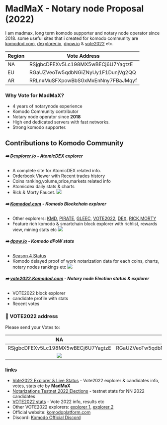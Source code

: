 # MadMaX - Notary node Proposal (2022)

I am madmax, long term komodo supporter and notary node operator since 2018. some useful sites that i created for komodo community are [komodod.com](https://komodod.com), [dexplorer.io](https://dexplorer.io), [dpow.io](https://dpow.io) & [vote2022](https://vote2022.komodod.com) etc. 

| Region | Vote Address |
| ------ | ------ |
| NA | RSjgbcDFEXv5Lc198MX5wBECj6U7YagtzE |
| EU | RGaUZVeoTw5qdbNGiZNyUy1F1DunjVg2QQ |
| AR | RRLnxMuSFXpowBbSGxMxEnNny7FBaJMqyf |

### Why Vote for MadMaX? ###
- 4 years of notarynode experience
- Komodo Community contributor
- Notary node operator since **2018**
- High end dedicated servers with fast networks.
- Strong komodo supporter.

## Contributions to Komodo Community ###
##### :arrow_right: [Dexplorer.io](https://dexplorer.io) - AtomicDEX explorer
- A complete site for AtomicDEX related info.
- Orderbook Viewer with Recent trades history
- Coins ranking,volume,price,markets related info
- Atomicdex daily stats & charts
- Rick & Morty Faucet.
![](https://komodod.com/static/img/notary/dexplorer_notary.jpg)

##### :arrow_right: [Komodod.com](https://komodod.com) - Komodo Blockchain explorer
- Other explorers: [KMD](https://komodod.com), [PIRATE](https://pirate.komodod.com), [GLEEC](https://gleec.komodod.com), [VOTE2022](https://vote2021.komodod.com), [DEX](https://dex.komodod.com), [RICK](https://rick.komodod.com),[MORTY](https://morty.komodod.com)
- Feature rich komodo & smartchain block explorer with richlist, rewards view, mining stats etc
![](https://komodod.com/static/img/notary/komodod-notary.jpg)

##### :arrow_right: [dpow.io](https://dpow.io) - Komodo dPoW stats
- [Season 4 Status](https://dpow.io/)
- Komodo delayed proof of work notarization data for each coins, charts, notary nodes rankings etc
![](https://komodod.com/static/img/notary/dpow_notary.jpg)

##### :arrow_right: [vote2022.Komodod.com](https://vote2022.Komodod.com) - Notary node Election status & explorer

- VOTE2022 block explorer
- candidate profile with stats
- Recent votes

### :dart: VOTE2022 address ###
Please send your Votes to: 

| NA | EU | AR |
| :---: | :---: | :---: |
| RSjgbcDFEXv5Lc198MX5wBECj6U7YagtzE | RGaUZVeoTw5qdbNGiZNyUy1F1DunjVg2QQ | RRLnxMuSFXpowBbSGxMxEnNny7FBaJMqyf |
![](https://komodod.com/static/img/notary/qr-na.png) |![](https://komodod.com/static/img/notary/qr-eu.png) |![](https://komodod.com/static/img/notary/qr-ar.png) |


### links
- [Vote2022 Explorer & Live Status](https://vote2022.komodod.com) - Vote2022 explorer & candidates info, votes, stats etc by **MadMaX**
- [Notarizations Testnet 2022 Elections](https://dexstats.info/testnet.php) - testnet stats for NN 2022 candidates
- [VOTE2022 stats](https://vote.dexstats.info) - Vote 2022 info, results etc
- Other VOTE2022 explorers: [explorer 1](https://vote2022.explorer.dexstats.info/), [explorer 2](https://vote.kmdexplorer.io/)
- Official website: [komodoplatform.com](https://komodoplatform.com)
- Discord: [Komodo Official Discord](https://discord.gg/KnPHfK)
